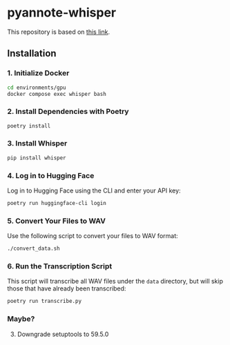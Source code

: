 # pyannote-whisper

This repository is based on [this link](https://github.com/Jose-Sabater/whisper-pyannote).

## Installation

### 1. Initialize Docker

```bash
cd environments/gpu
docker compose exec whisper bash
```

### 2. Install Dependencies with Poetry

```bash
poetry install
```

### 3. Install Whisper

```bash
pip install whisper
```

### 4. Log in to Hugging Face

Log in to Hugging Face using the CLI and enter your API key:

```bash
poetry run huggingface-cli login
```

### 5. Convert Your Files to WAV

Use the following script to convert your files to WAV format:

```bash
./convert_data.sh
```

### 6. Run the Transcription Script

This script will transcribe all WAV files under the `data` directory, but will skip those that have already been transcribed:

```bash
poetry run transcribe.py
```

### Maybe?
3. Downgrade setuptools to 59.5.0